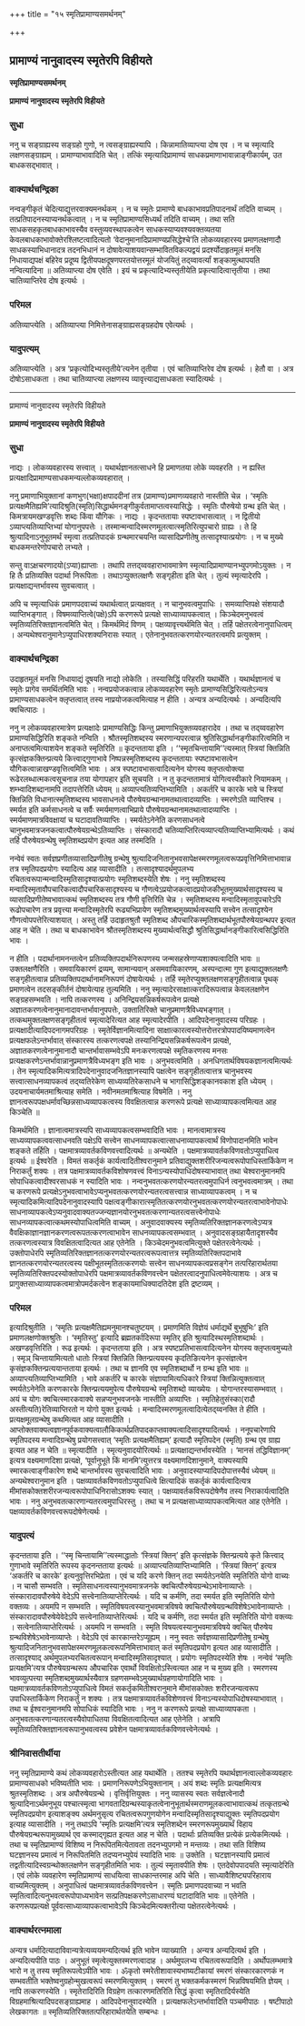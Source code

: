 +++
title = "१५ स्मृतिप्रामाण्यसमर्थनम्"

+++


## प्रामाण्यं नानुवादस्य स्मृतेरपि विहीयते

**स्मृतिप्रामाण्यसमर्थनम्**

**प्रामाण्यं नानुवादस्य स्मृतेरपि विहीयते**

### **सुधा**

ननु च सङ्ग्राह्यस्य सङ्ग्रहो गुणो, न त्वसङ्ग्राह्यस्यापि । किन्नामातिव्याप्त्या दोष एव । न च स्मृत्यादि लक्षणसङ्ग्राह्यम् । प्रामाण्याभावादिति चेत् । तत्किं स्मृत्यादिप्रामाण्यं साधकप्रमाणाभावान्नाङ्गीकार्यम्, उत बाधकसद्भावात् ।

### **वाक्यार्थचन्द्रिका**

नन्वङ्गीकृतं चेदित्याद्युत्तरवाक्यमनर्थकम् । न च स्मृतेः प्रामाण्ये बाधकाभावप्रतिपादनार्थं तदिति वाच्यम् । तत्प्रतिपादनस्याप्यनर्थकत्वात् । न च स्मृतिप्रामाण्यसिध्यर्थं तदिति वाच्यम् । तथा सति साधकसहकृतबाधकाभावस्यैव वस्तुव्यवस्थापकत्वेन साधकस्याप्यवश्यवक्तव्यतया केवलबाधकाभावोक्तेरश्लिष्टत्वादित्यतो ‘वेदानुमानादिप्रामाण्यप्रसिद्धेश्चे’ति लोकव्यवहारस्य प्रमाणलक्षणादौ साधकस्याभिधानादत्र तदनभिधानं न दोषावेत्याशयवान्सम्भावितविकल्पद्वयं प्रदर्श्योदाहृतमूलं मनसि निधायाद्यपक्षं बहिरेव प्रदूष्य द्वितीयपक्षदूषणपरतयोत्तरमूलं योजयितुं तद्य्वावर्त्यां शङ्कामुत्थापयति नन्वित्यादिना ॥ अतिव्याप्त्या दोष एवेति । इयं च प्रकृत्यादिभ्यस्तृतीयेति प्रकृत्यादित्वात्तृतीया । तथा चातिव्याप्तिरेव दोष इत्यर्थः ।

### **परिमल**

अतिव्याप्त्येति । अतिव्याप्त्या निमित्तेनासङ्ग्राह्यसङ्ग्रहदोष एवेत्यर्थः ।

### **यादुपत्यम्**

अतिव्याप्त्येति । अत्र ‘प्रकृत्योदिभ्यस्तृतीये’त्यनेन तृतीया । एवं चातिव्याप्तिरेव दोष इत्यर्थः । हेतौ वा । अत्र दोषोऽसाधकता । तथा चातिव्याप्त्या लक्षणस्य व्यावृत्त्याद्यसाधकता स्यादित्यर्थः ।

  

------------------------------------------------------------------------

प्रामाण्यं नानुवादस्य स्मृतेरपि विहीयते

**प्रामाण्यं नानुवादस्य स्मृतेरपि विहीयते**

### **सुधा**

नाद्यः । लोकव्यवहारस्य सत्त्वात् । यथार्थज्ञानतत्साधने हि प्रमाणतया लोके व्यवहरति । न ह्यस्ति प्रत्यक्षादिप्रामाण्यसाधकमन्यल्लोकव्यवहारात् ।

ननु प्रमाणाभियुक्तानां कणभुग(भक्षा)क्षपाददीनां तत्र (प्रामाण्य)प्रमाणव्यवहारो नास्तीति चेन्न । ‘स्मृतिः प्रत्यक्षमैतिह्यमि’त्यादिश्रुति(स्मृति)सिद्धार्थमनङ्गीकुर्वतामाप्तत्वस्यासिद्धेः । स्मृतिः पौरुषेयो ग्रन्थ इति चेत् । किमत्रायमखण्डवृत्तिः शब्दः किंवा यौगिकः । नाद्यः । कृदन्ततायाः स्पष्टावभासत्वात् । न द्वितीयो ऽव्याप्त्यतिव्याप्तिभ्यां योगानुपपत्तेः । तस्मान्मन्वादिस्मरणमूलत्वात्स्मृतिरित्युपचारो ग्राह्यः । ते हि श्रुत्यादिनाऽनुभूतमर्थं स्मृत्वा तत्प्रतिपादकं ग्रन्थमारचयन्ति व्यासादिप्रणीतेषु तत्सादृश्यात्प्रयोगः । न च मुख्ये बाधकमन्तरेणोपचारो लभ्यते ।

सन्तु वाऽक्षचरणादयो(ऽप्या)ह्याप्ताः । तथापि तत्तद्य्ववहाराभावमात्रेण स्मृत्यादिप्रामाण्यानभ्युपगमोऽयुक्तः । न हि तैः प्रतिव्यक्ति पदार्था निरूपिताः । तथाऽप्युक्तलक्षणैः सङ्गृहीता इति चेत् । तुल्यं स्मृत्यादेरपि । प्रत्यक्षाद्यन्तर्भावस्य सुवचत्वात् ।

अपि च स्मृत्याधिकं प्रमाणपदवाच्यं यथार्थत्वात् प्रत्यक्षवत् । न चानुभवत्वमुपाधिः । समव्याप्तिपक्षे संशयादौ व्याप्तिभङ्गात् । विषमव्याप्तित्वे(पक्षे)ऽपि करणरूपे प्रत्यक्षे साध्याव्यापकत्वात् । किञ्चेदमनुभवत्वं स्मृतिव्यतिरिक्तज्ञानत्वमिति चेत् । किमर्थमिदं विणम् । पक्षव्यावृत्त्यर्थमिति चेत् । तर्हि पक्षेतरत्वेनानुपाधित्वम् । अन्यथेश्वरानुमानेऽप्युपाधिरशक्यनिरासः स्यात् । एतेनानुभवतत्करणयोरन्यतरत्वमपि प्रत्युक्तम् ।

### **वाक्यार्थचन्द्रिका**

उदाहृतमूलं मनसि निधायाद्यं दूषयति नाद्यो लोकेति । तस्यासिद्धिं परिहरति यथार्थेति । यथार्थज्ञानत्वं च स्मृतेः प्रागेव समर्थितमिति भावः । नन्वप्रयोजकत्वान्न लोकव्यवहारेण स्मृतेः प्रामाण्यसिद्धिरित्यतोऽन्यत्र प्रामाण्यसाधकत्वेन क्लृप्तत्वात् तस्य नाप्रयोजकत्वमित्याह न हीति । अन्यत्र अन्यदित्यर्थः । अन्यदित्यपि क्वचित्पाठः ।

ननु न लोकव्यवहारमात्रेण प्रत्यक्षादेः प्रामाण्यसिद्धिः किन्तु प्रमाणाभियुक्तव्यवहारादेव । तथा च तद्य्ववहारेण प्रामाण्यसिद्धिरिति शङ्कते नन्विति । श्रौतस्मृतिशब्दस्य स्मरणान्यपरत्वान्न श्रुतिसिद्धार्थानङ्गीकारित्वमिति न अनाप्तत्वमित्याशयेन शङ्कते स्मृतिरिति ॥ कृदन्तताया इति । ‘‘स्मृतचिन्तायामि’’त्यस्मात् स्त्रियां क्तिन्निति कृत्संज्ञकक्तिन्प्रत्यये कित्त्वाद्गुणाभावे निष्पन्नस्मृतिशब्दस्य कृदन्ततायाः स्पष्टावभासत्वेन यौगिकत्वान्नाखण्डवृत्तित्वमिति भावः । अत्र स्पष्टावभासत्वादित्यनेन योगस्य क्लृप्तत्वोक्त्या रूढेरलब्धात्मकत्वसूचनान्न तया योगापहार इति सूचयति । न तु कृदन्ततामात्रं योगित्वस्वीकारे नियामकम् । शम्भ्वादिशब्दानामपि तदापत्तेरिति ध्येयम् ॥ अव्याप्त्यतिव्यप्तिभ्यामिति । अकर्तरि च कारके भावे च स्त्रियां क्तिन्निति विधानात्स्मृतिशब्दस्य भावसाधनत्वे पौरुषेयग्रन्थानामतथात्वादव्याप्तिः । स्मरणेऽति व्याप्तिश्च । स्मर्यत इति कर्मसाधनत्वे च सर्वैः स्मर्यमाणत्वाभिप्राये पौरुषेयग्रन्थानामतथात्वादव्याप्तिः । स्मर्यमाणमात्रविवक्षायां च घटादावतिव्याप्तिः । स्मर्यतेऽनेनेति करणसाधनत्वे चानुभवमात्रजनकत्वात्पौरुषेयग्रन्थेऽतिव्याप्तिः । संस्कारादौ चतिव्याप्तिरित्यव्याप्त्यतिव्याप्तिभ्यामित्यर्थः । कथं तर्हि पौरुषेयग्रन्थेषु स्मृतिशब्दप्रयोग इत्यत आह तस्मदिति ।

नन्वेवं स्वतः सर्वज्ञप्रणीतव्यासादिप्रणीतेषु ग्रन्थेषु श्रुत्यादिजनितानुभवसापेक्षस्मरणमूलत्वरूपप्रवृत्तिनिमित्ताभावान्न तत्र स्मृतिपदप्रयोगः स्यादित्य आह व्यासादीति । तत्सादृश्यादर्थमुपलभ्य रचितत्वरूपान्मन्वादिस्मृतिसादृश्यात्प्रयोगः स्मृतिशब्दस्येति शेषः । ननु स्मृतिशब्दस्य मन्वादिस्मृतावौपचारिकत्वादौपचारिकसादृश्यस्य च गौणत्वेऽप्रयोजकत्वादप्रयोजकीभूतमुख्यार्थसादृश्यस्य च व्यासादिप्रणीतेष्वभावात्कथं स्मृतिशब्दस्य तत्र गौणी वृत्तिरिति चेन्न । स्मृतिशब्दस्य मन्वादिस्मृतावुपचारेऽपि रूढोपचारेण तत्र प्रवृत्त्या मन्वादिस्मृतेरपि रूढ्यभिप्रायेण स्मृतिशब्दमुख्यार्थत्वस्यापि सत्त्वेन तत्सादृश्येन गौणत्वोपपत्तेरित्याशयात् । अस्तु तर्हि उदाहृतश्रुतौ स्मृतिशब्द औपचारिकस्मृतिशब्दार्थभूतपौरुषेयग्रन्थपर इत्यत आह न चेति । तथा च बाधकाभावेन श्रौतस्मृतिशब्दस्य मुख्यार्थत्वसिद्धौ श्रुतिसिद्धार्थानङ्गीकारित्वसिद्धिरिति भावः ।

न हीति । पदार्थानामनन्तत्वेन प्रतिव्यक्तिपदार्थनिरूपणस्य जन्मसहस्रेणाप्यशाक्यत्वादिति भावः ॥ उक्तलक्षणैरिति । समवायिकारणं द्रव्यम्, सामान्यवान् असमवायिकारणम्, अस्पन्दात्मा गुण इत्याद्युक्तलक्षणैः सङ्गृहीतत्वान्न प्रतिव्यक्तिपदार्थानामनिरूपणं दोषायेत्यर्थः । तर्हि स्मृतेरप्युक्तलक्षणसङ्गृहीतत्वान्न पृथक् प्रमाणत्वेन तदसङ्कीर्तनं दोषायेत्याह तुल्यमिति । ननु स्मृत्यादेरसाक्षात्करादिरूपत्वान्न केवललक्षणेन सङ्ग्रहसम्भवति । नापि तत्करणस्य । अनिन्द्रियसन्निकर्षरूपत्वेन प्रत्यक्षे अज्ञातकरणत्वेनानुमानादावन्तर्भावानुपपत्तेः, उक्तातिरिक्ते चानुप्रमाणत्रैविध्यभङ्गात् । तत्कथमुक्तलक्षणसङ्गृहीतत्वं स्मृत्यादेरित्यत आह स्मृत्यादेरपीति । आदिपदेनानुवादस्य परिग्रहः । प्रत्यक्षादीत्यादिपदनागमपरिग्रहः । स्मृतेर्विज्ञानमित्यादिना साक्षात्कारत्वस्योत्तरोत्तरत्रोपपादयिष्यमाणत्वेन प्रत्यक्षफलेऽन्तर्भावात् संस्कारस्य तत्करणत्वपक्षे तस्यानिन्द्रियसन्निकर्षरूपत्वेन प्रत्यक्षे, अज्ञातकरणत्वेनानुमानादौ चान्तर्भावासम्भवेऽपि मनःकरणत्वपक्षे स्मृतिकरणस्य मनसः प्रत्यक्षकरणेऽन्तर्भावान्नानुप्रमाणत्रैविध्यभङ्ग इति भावः । अनुभवत्वमिति । अनधिगतार्थविषयकज्ञानत्वमित्यर्थः । तेन स्मृत्यादिकमित्यत्रादिपदेनानुवादजनितज्ञानस्यापि पक्षत्वेन सङ्गृहीतत्वात्तत्र चानुभवस्य सत्त्वात्साधनव्यापकत्वं तद्य्वतिरेकेण साध्यव्यतिरेकसाधने च भागासिद्धिशङ्कानवकाश इति ध्येयम् । उदयनाचार्यमतमाश्रित्याह समेति । नवीनमतमाश्रित्याह विषमेति । ननु ज्ञानत्वरूपपक्षधर्मावच्छिन्नसाध्यव्यापकत्वस्य विवक्षितत्वान्न करणरूपे प्रत्यक्षे साध्याव्यापकत्वमित्यत आह किञ्चेति ॥

किमर्थमिति । ज्ञानात्वमात्रस्यपि साध्यव्यापकत्वसम्भवादिति भावः । मानत्वामात्रस्य साध्यव्यापकत्ववत्साधनवति पक्षेऽपि सत्त्वेन साधनव्यापकत्वात्साधनाव्यापकत्वार्थं विणोपादानमिति भावेन शङ्कते तर्हिति । पक्षमात्रव्यावर्तकविणवत्त्वादित्यर्थः ॥ अन्यथेति । पक्षमात्रव्यावर्तकविणवतोऽप्युपाधित्व इत्यर्थः ॥ ईश्वरेति । विमतं सकर्तृकं कार्यत्वादितीश्वरानुमाने प्रतिवाद्युक्तशरीरिजन्यत्वरूपोपाधिस्तार्किकेण न निराकर्तुं शक्यः । तत्र पक्षमात्रव्यावर्तकविशोषणवत्त्वं विनाऽन्यस्योपाधिदोषस्याभावात् तथा चेश्वरानुमानमपि सोपाधिकत्वादीश्वरसाधकं न स्यादिति भावः । नन्वनुभवतत्करणयोरन्यतरत्वमुपाधिर्न त्वनुभवत्वमात्रम् । तथा च करणरूपे प्रत्यक्षेऽनुभवत्वाभावेऽप्यनुभवतत्करणयोरन्यतरत्वसत्त्वान्न साध्याव्यापकत्वम् । न च स्मृत्यादिकमित्यादिपदेनानुवादस्यापि पक्षत्वङ्गीकारात्स्मृतितत्करणयोरनुभवतत्करणयोरन्यतरत्वाभावेनोपाधेः साधनाव्यापकत्वेऽप्यनुवादवाक्यतज्जन्यज्ञानयोरनुभवतत्करणान्यतरत्वसत्त्वेनोपाधेः साधनव्यापकत्वात्कथमस्योपाधित्वमिति वाच्यम् । अनुवादवाक्यस्य स्मृतिव्यतिरिक्तज्ञानकरणत्वेऽप्यत्र वैवक्षिकाज्ञानज्ञानकरणत्वरूपतत्करणत्वाभावेन साधनव्यापकत्वसम्भवात् । अनुवादसङ्ग्रहायैतादृशस्यैव तत्करणत्वस्यात्र विवक्षितत्वादित्यत आह एतेनेति । किञ्चेदमनुभवत्वमित्युक्ते पक्षेतरत्वेनेत्यर्थः । उक्तोपाधेरपि स्मृतिव्यतिरिक्तज्ञानतत्करणयोरन्यतरत्वरूपत्वात्तत्र स्मृतिव्यतिरिक्तपदाभावे ज्ञानतत्करणयोरन्यतरत्वस्य पक्षीभूतस्मृतितत्करणयोः सत्त्वेन साधनव्यापकत्वप्रसङ्गेन तत्परिहारार्थतया स्मृतिव्यतिरिक्तपदस्योक्तोपाधेरपि पक्षमात्रव्यावर्तकविणवत्त्वेन पक्षेतरत्वादनुपाधित्वमेवेत्याशयः । अत्र च प्रागुक्तसाध्याव्यापकत्वमात्रोपमर्दकत्वेन शङ्कायमाधिक्यादतिदेश इति द्रष्टव्यम् ।

### **परिमल**

इत्यादिश्रुतीति । ‘स्मृतिः प्रत्यक्षमैतिह्यमनुमानश्चतुष्टयम् । प्रमाणमिति विज्ञेयं धर्माद्यर्थे बुभूषुभिः’ इति प्रमाणलक्षणोक्तश्रुतिः । ‘स्मृतिस्तु’ इत्यादि ब्रह्मतर्कादिरूपा स्मृतिर् इति श्रुत्यादिस्थस्मृतिशब्दार्थः । अखण्डवृत्तिरिति । रूढ इत्यर्थः । कृदन्तताया इति । अत्र स्पष्टप्रतिभासत्वादित्यनेन योगस्य क्लृप्तत्वमुच्यते । स्मृञ् चिन्तायामित्यतो धातोः स्त्रियां क्तिन्निति क्तिन्प्रत्ययस्य कृदतिङित्यनेन कृत्संज्ञत्वेन कृसंज्ञकक्तिन्प्रत्ययान्तताया इत्यर्थः । तथा च ज्ञानवि एव स्मृतिशब्दार्थो न ग्रन्थ इति भावः ॥ अव्याप्त्यतिव्याप्तिभ्यामिति । भावे अकर्तरि च कारके संज्ञायामित्यधिकारे स्त्रियां क्तिन्नित्युक्तत्वात् स्मर्यतेऽनेनेति करणकारके क्तिन्प्रत्ययमुपेत्य पौरुषेयग्रन्थे स्मृतिशब्दो व्याख्येयः । योगान्तरस्यासम्भवात् । अयं च योगः क्वचित्स्मारकवाक्ये सन्नप्यनुभवजनके नास्तीति अव्याप्तिः । स्मृतिहेतुसंस्का(रादौ अस्तीत्यति)रेतिव्याप्तिरतो न योगो युक्त इत्यर्थः । मन्वादिस्मरणमूलत्वादित्येतद्य्वनक्ति ते हीति । प्रत्यक्षमूलग्रन्थेषु कथमित्यत आह व्यासादीति । आप्तोक्तवाक्यत्वज्ञानपूर्वकवाक्यत्वालौकिकार्थप्रतिपादकाप्तवाक्यत्वादिसादृश्यादित्यर्थः । ननूपचारेणापि स्मृतिपदस्य मन्वादिग्रन्थेषु प्रयोगसत्त्वात् ‘स्मृतिः प्रत्यक्षमैतिह्यम्’ इत्यादौ स्मृतिपदेन (स्मृति) ग्रन्थ एव ग्राह्य इत्यत आह न चेति ॥ स्मृत्यादीति । स्मृत्यनुवादयोरित्यर्थः ॥ प्रत्यक्षाद्यन्तर्भावस्येति । ‘मानसं तद्धिविज्ञानम्’ इत्यत्र वक्ष्यमाणदिशा प्रत्यक्षे, ‘पूर्वानुभूते किं मानमि’त्युत्तरत्र वक्ष्यमाणदिशानुमाने, वाक्यस्यापि स्मारकत्वाङ्गीकारेण शब्दे चान्तर्भावस्य सुवचत्वादिति भावः । अनुवादस्याप्यादिपदोपात्तस्यैवं ध्येयम् ॥ अन्यथेश्वरानुमान इति । पक्षव्यावर्तकविणवतोऽप्युपाधित्वे क्षित्यादिकं सकर्तृकं कार्यत्वादित्यत्र मीमांसकोक्तशरीरजन्यत्वरूपोपाधिनिरासोऽशक्यः स्यात् । पक्षव्यावर्तकविरूपदोषेणैव तस्य निराकार्यत्वादिति भावः । ननु अनुभवतत्कारणान्यतरत्वमुपाधिरस्तु । तथा च न प्रत्यक्षसाध्याव्यापकत्वमित्यत आह एतेनेति । पक्षव्यावर्तकविणवत्त्वरूपदोषेणेत्यर्थः ।

### **यादुपत्यं**

कृदन्तताया इति । ‘‘स्मृ चिन्तायामि’’त्यस्माद्धातोः ‘स्त्रियां क्तिन्’ इति कृत्संज्ञके क्तिन्प्रत्यये कृते कित्त्वाद् गुणाभावे स्मृतिरिति रूपस्य कृदनन्तताया इत्यर्थः ॥ अव्याप्त्यतिव्याप्तिभ्यामिति । ‘स्त्रियां क्तिन्’ इत्यत्र ‘अकर्तरि च कारके’ इत्यनुवृत्तिरभिप्रेता । एवं च यदि करणे क्तिन् तदा स्मर्यतेऽनयेति स्मृतिरिति योगो वाच्यः । न चासौ सम्भवति । स्मृतिसाधनत्वस्यानुभवमात्रजनके क्वचित्पौरुषेयग्रन्थेऽभावेनाव्याप्तेः । संस्कारादावपौरुषेये वेदेऽपि सत्त्वेनातिव्याप्तेरित्यर्थः । यदि च कर्मणि, तदा स्मर्यत इति स्मृतिरिति योगो वक्तव्यः । अयमपि न सम्भवति । स्मृतिविषयत्वस्यानुभवमात्रविषये क्वचित्पौरुषेयग्रन्थविशेषेऽभावेनाव्याप्तेः । संस्कारादावपौरुषेयेवेदेऽपि सत्त्वेनातिव्याप्तेरित्यर्थः । यदि च कर्मणि, तदा स्मर्यत इति स्मृतिरिति योगो वक्त्व्यः । सत्वेनातिव्याप्तेरित्यर्थः । अयमपि न सम्भवति । स्मृति विषयत्वस्यानुभवमात्रविषये क्वचित् पौरुषेय ग्रन्थविशेषेऽभावेनाव्याप्तेः । वेदेऽपि एवं कारकान्तरेऽप्यूह्यम् । ननु स्वतः सर्वज्ञव्यासादिप्रणीतेषु ग्रन्थेषु श्रुत्यादिजनितानुभवसापेक्षस्मरणमूलकत्वरूपनिमित्ताभावात् कतं स्मृतिपदप्रयोग इत्यत आह व्यासादीति । तत्सादृश्याद् अर्थमुपलभ्यरचितत्वरूपान् मन्वादिस्मृतिसादृश्यात् । प्रयोगः स्मृतिपदस्येति शेषः । नन्वेवं ‘स्मृतिः प्रत्यक्षमि’त्यत्र पौरुषेयग्रन्थरूप औपचारिक एवार्थो विवक्षितोऽस्त्वित्यत आह न च मुख्य इति । स्मरणस्य भावव्युत्पत्त्या स्मृतिशब्दमुख्यार्थस्यैवात्र ग्रहणसम्भवेऽमुख्यार्थग्रहणायोगादिति भावः । पक्षमात्रव्यावर्तकविणतोऽप्युपाधित्वे विमतं सकर्तृकमितीश्वरानुमाने मीमांसकोक्तः शरीरजन्यत्वरूप उपाधिस्तार्किकेण निराकर्तुं न शक्यः । तत्र पक्षमात्रव्यावर्तकविशेणवत्त्वं विनाऽन्यस्योपाधिदोषस्याभावात् । तथा च ईश्वरानुमानमपि सोपाधिकं स्यादिति भावः । ननु न करणरूपे प्रत्यक्षे साध्याव्यापकता । अनुभवतत्करणान्यतरत्वस्यैवोपाधितया विवक्षितत्वादित्यत आह एतेनेति । अत्रापि स्मृतिव्यतिरिक्तज्ञानत्वरूपानुभवत्वस्य प्रवेशेन पक्षमात्रव्यावर्तकविणवत्त्वेनेत्यर्थः ।

### **श्रीनिवासतीर्थीया**

ननु स्मृतिप्रामाण्ये कथं लोकव्यवहारोऽस्तीत्यत आह यथार्थेति । ततश्च स्मृतेरपि यथार्थज्ञानत्वाल्लोकव्यवहारः प्रामाण्यसाधको भविष्यतीति भावः । प्रमाणनिरूपणेऽभियुक्तानाम् । अयं शब्दः स्मृतिः प्रत्यक्षमित्यत्र श्रुतस्मृतिशब्दः । अत्र अपौरुषेयग्रन्थे । वृत्तिर्वृत्तियुक्तः । ननु व्यासस्य स्वतः सर्वज्ञत्वेनादौ श्रुत्यादिनाऽर्थमनुभूय पश्चात्स्मृत्वा भागवतादिग्रन्थस्याकृतत्वेनानुभूतार्थस्मराणमूलकत्वाभावात्कथं तत्कृतग्रन्थे स्मृतिपदप्रयोग इत्याशङ्क्य अर्थमनुसृत्य रचितत्वरूपगुणयोगेन मन्वादिस्मृतिसादृश्याद्युक्तः स्मृतिपदप्रयोग इत्याह व्यासादीति । ननु तथाऽपि ‘स्मृतिः प्रत्यक्षमि’त्यत्र स्मृतिशब्देन स्मरणरूपमुख्यार्थं विहाय पौरुषेयग्रन्थरूपामुख्यार्थ एव कस्माद्गृह्यत इत्यत आह न चेति । पदार्थाः प्रतिव्यक्ति प्रत्येकं प्रत्येकमित्यर्थः । तथा च स्मृतिप्रामाण्यं विशिष्य न निरूपितमित्येतावता तदनभ्युपगमो न मन्तव्यः । तथा सति विशिष्य घटज्ञानस्य प्रमात्वं न निरूपितमिति तदप्यनभ्युपेयं स्यादिति भावः ॥ उक्तेति । घटज्ञानस्यापि प्रमात्वं तद्वतीत्यादिस्वग्रन्थोक्तलक्षणेन सङ्गृहीतमिति भावः । तुल्यं स्मृतावपीति शेषः । एतदेवोपपादयति स्मृत्यादेरिति । एवं लोके व्यवहारेण स्मृतिप्रामाण्यं साधयित्वा साधकान्तरमाह अपि चेति । साध्यावैशिष्ट्यपरिहाराय वाच्यमित्युक्तम् । अनुपाधित्वं पक्षमात्रव्यावर्तकविणवत्त्वेन । स्मृतिः प्रमाणपदवाच्या न भवति स्मृतित्वादित्यनुभवत्वरूपोपाध्यभावेन सत्प्रतिपक्षकरणेऽसाधारण्यं घटादाविति भावः ॥ एतेनेति । करणरूपप्रत्यक्षे पूर्ववत्साध्याव्यापकत्वाभावेऽपि किञ्चेदमित्यक्तरीत्या पक्षेतरत्वेनेत्यर्थः ।

### **वाक्यार्थरत्नमाला**

अन्यत्र धर्मादित्यादाविवान्यत्रेत्यव्ययमन्यदित्यर्थ इति भावेन व्याख्याति । अन्यत्र अन्यदित्यर्थ इति । अन्यदित्यपीति पाठः । अनुभूतं स्मृत्वेत्युक्तस्मरणत्वादाह । अर्थमुपलभ्य रचितत्वरूपादिति । अर्थोपलम्भमात्रे भारो न तु तस्य स्मृतिरूपत्वेऽपीति भावः । ॐकृतो स्मरेतीशावास्यभाष्यटीकायां स्मरणं संस्कारकारणकं न सम्भवतीति भक्तेष्वनुग्रहोन्मुखत्वरूपं स्मरणमित्युक्तम् । स्मरणं तु भक्तकर्मकस्मरणं भिन्नविषयमिति ज्ञेयम् । नापि तत्करणस्येति । स्मृतेरादिरिति विग्रहेण तत्कारणमतिरिति सिद्धं कृत्वा स्मृतिरादिर्यस्येति विग्रहमाश्रित्यादिपदसङ्ग्राह्यमाह । आदिपदेनानुवादस्येति । प्रत्यक्षफलेऽन्तर्भावादिति पञ्चमीपाठः । षष्टीपाठो लेखकागतः ॥ स्मृतिव्यतिरिक्ततत्परिहारार्थतयेति सम्बन्धः ।





